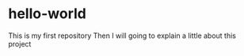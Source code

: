 # hello-world
This is my first repository 
Then I will going to explain a little about this project
